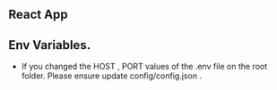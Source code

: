 ## React App 

## Env Variables. 
- If you changed the HOST , PORT values of the .env file on the root folder. Please ensure update config/config.json . 
